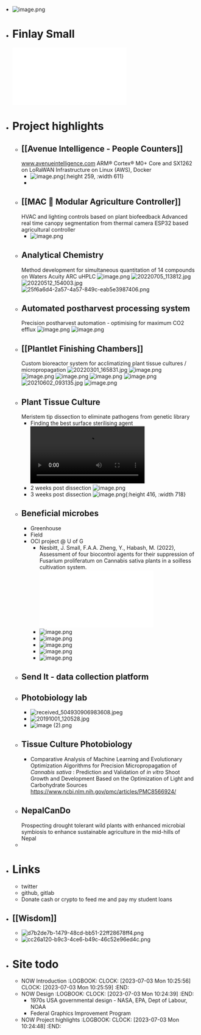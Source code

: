 - ![image.png](../assets/image_1688402515733_0.png)
- # Finlay Small
  ![F.A.A. Small Resume 230630.pdf](../assets/F.A.A._Small_Resume_230630_1688423464005_0.pdf)
- # Project highlights
	- ## [[Avenue Intelligence - People Counters]] 
	  www.avenueintelligence.com
	  ARM® Cortex® M0+ Core and SX1262 on LoRaWAN
	  Infrastructure on Linux (AWS), Docker
		- ![image.png](../assets/image_1688423776023_0.png){:height 259, :width 611}
		-
	- ## [[MAC 🌱 Modular Agriculture Controller]]
	  HVAC and lighting controls based on plant biofeedback
	  Advanced real time canopy segmentation from thermal camera
	  ESP32 based agricultural controller
		- ![image.png](../assets/image_1688423559948_0.png)
	- ## Analytical Chemistry
	  Method development for simultaneous quantitation of 14 compounds on Waters Acuity ARC uHPLC
	  ![image.png](../assets/image_1688425117268_0.png)
	  ![20220705_113812.jpg](../assets/20220705_113812_1688425280982_0.jpg)
	  ![20220512_154003.jpg](../assets/20220512_154003_1688425376241_0.jpg)
	  ![25f6a6d4-2a57-4a57-849c-eab5e3987406.png](../assets/25f6a6d4-2a57-4a57-849c-eab5e3987406_1688425132618_0.png)
	- ## Automated postharvest processing system
	  Precision postharvest automation - optimising for maximum CO2 efflux
	  ![image.png](../assets/image_1688402997529_0.png)
	  ![image.png](../assets/image_1688403030659_0.png)
	- ## [[Plantlet Finishing Chambers]] 
	  Custom bioreactor system for acclimatizing plant tissue cultures / micropropagation
	  ![20220301_165831.jpg](../assets/20220301_165831_1688424417458_0.jpg)
	  ![image.png](../assets/image_1688402619785_0.png)
	  ![image.png](../assets/image_1688402822715_0.png)
	  ![image.png](../assets/image_1688424512297_0.png)
	  ![image.png](../assets/image_1688402896671_0.png)
	  ![image.png](../assets/image_1688424351757_0.png)
	  ![20210602_093135.jpg](../assets/20210602_093135_1688425663509_0.jpg)
	  ![image.png](../assets/image_1688425567525_0.png)
	- ## Plant Tissue Culture
	  Meristem tip dissection to eliminate pathogens from genetic library
		- Finding the best surface sterilising agent
		  ![20190806_152615.mp4](../assets/20190806_152615_1688426333236_0.mp4)
		- 2 weeks post dissection
		  ![image.png](../assets/image_1688426235943_0.png)
		- 3 weeks post dissection
		  ![image.png](../assets/image_1688424237233_0.png){:height 416, :width 718}
	- ## Beneficial microbes
		- Greenhouse
		- Field
		- OCI project @ U of G
			- Nesbitt, J. Small, F.A.A. Zheng, Y., Habash, M. (2022), Assessment of four biocontrol agents for their suppression of
			  Fusarium proliferatum on Cannabis sativa plants in a soilless cultivation system.
			  ![CGC2022_Nesbitt_Poster.pdf](../assets/CGC2022_Nesbitt_Poster_1688426861132_0.pdf)
			- ![image.png](../assets/image_1688402919781_0.png)
			- ![image.png](../assets/image_1688402936559_0.png)
			- ![image.png](../assets/image_1688402961916_0.png)
			- ![image.png](../assets/image_1688427157248_0.png)
			- ![image.png](../assets/image_1688427187744_0.png)
	- ## Send It - data collection platform
	- ## Photobiology lab
		- ![received_504930906983608.jpeg](../assets/received_504930906983608_1688426356547_0.jpeg)
		- ![20191001_120528.jpg](../assets/20191001_120528_1688426576223_0.jpg)
		- ![image (2).png](../assets/image_(2)_1688427672718_0.png)
	- ## Tissue Culture Photobiology
		- Comparative Analysis of Machine Learning and Evolutionary Optimization Algorithms for Precision Micropropagation of *Cannabis sativa* : Prediction and Validation of *in vitro* Shoot Growth and Development Based on the Optimization of Light and Carbohydrate Sources
		  https://www.ncbi.nlm.nih.gov/pmc/articles/PMC8566924/
	- ## NepalCanDo
	  Prospecting drought tolerant wild plants with enhanced microbial symbiosis to enhance sustainable agriculture in the mid-hills of Nepal
	-
- # Links
	- twitter
	- github, gitlab
	- Donate cash or crypto to feed me and pay my student loans
- ## [[Wisdom]]
	- ![d7b2de7b-1479-48cd-bb51-22ff28678ff4.png](../assets/d7b2de7b-1479-48cd-bb51-22ff28678ff4_1688425161686_0.png)
	- ![cc26a120-b9c3-4ce6-b49c-46c52e96ed4c.png](../assets/cc26a120-b9c3-4ce6-b49c-46c52e96ed4c_1688425185299_0.png)
- # Site todo
	- NOW Introduction
	  :LOGBOOK:
	  CLOCK: [2023-07-03 Mon 10:25:56]
	  CLOCK: [2023-07-03 Mon 10:25:59]
	  :END:
	- NOW Design
	  :LOGBOOK:
	  CLOCK: [2023-07-03 Mon 10:24:39]
	  :END:
		- 1970s USA governmental design - NASA, EPA, Dept of Labour, NOAA
		- Federal Graphics Improvement Program
	- NOW Project highlights
	  :LOGBOOK:
	  CLOCK: [2023-07-03 Mon 10:24:48]
	  :END: